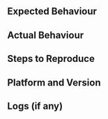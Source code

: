 <!--- STOP! Before you open an issue please search this repository's issues to see if it has already been reported. This helps reduce duplicate issues from being created. -->

## Expected Behaviour

## Actual Behaviour

## Steps to Reproduce

## Platform and Version

## Logs (if any)